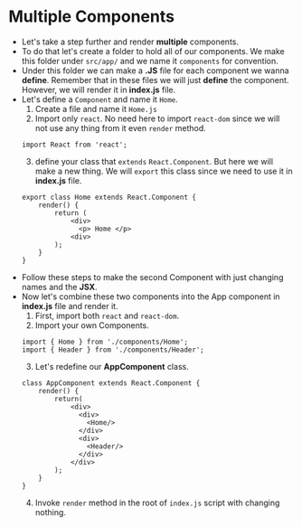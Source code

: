 # Multiple Components
* Let's take a step further and render **multiple** components.
* To do that let's create a folder to hold all of our components. We make this folder under ` src/app/ ` and we name it ` components ` for convention.
* Under this folder we can make a **.JS** file for each component we wanna **define**. Remember that in these files we will just **define** the component. However, we will render it in **index.js** file.
* Let's define a ` Component ` and name it ` Home `.
    1. Create a file and name it ` Home.js `
    2. Import only ` react `. No need here to import ` react-dom ` since we will not use any thing from it even ` render ` method.
    ```
    import React from 'react';
    ```
    3. define your class that ` extends ` ` React.Component `. But here we will make a new thing. We will ` export ` this class since we need to use it in **index.js** file.
    ```
    export class Home extends React.Component {
        render() {
            return (
                <div>
                  <p> Home </p>
                <div>
            );
        }
    }
    ```
* Follow these steps to make the second Component with just changing names and the **JSX**.
* Now let's combine these two components into the App component in **index.js** file and render it.
    1. First, import both ` react ` and ` react-dom `.
    2. Import your own Components.
    ```
    import { Home } from './components/Home';
    import { Header } from './components/Header';
    ```
    3. Let's redefine our **AppComponent** class.
    ```
    class AppComponent extends React.Component {
        render() {
            return(
                <div>
                  <div>
                    <Home/>
                  </div>
                  <div>
                    <Header/>
                  </div>
                </div>
            );
        }
    }
    ```
    4. Invoke ` render ` method in the root of ` index.js ` script with changing nothing.  
